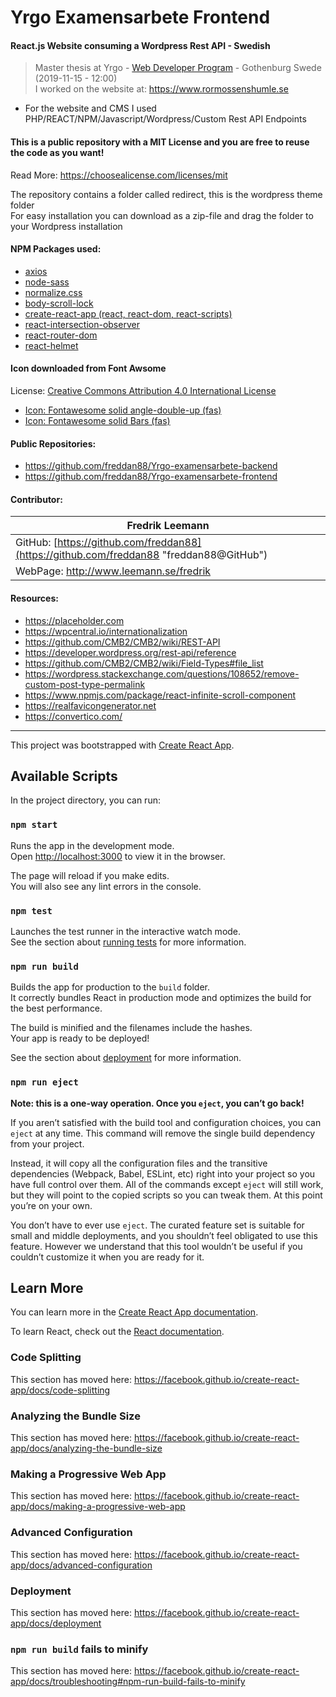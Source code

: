 # Yrgo Examensarbete Frontend
#### React.js Website consuming a Wordpress Rest API - Swedish

> Master thesis at Yrgo - [Web Developer Program](https://yrgo.se/utbildningar/media-och-kommunikation/webbutvecklare/) - Gothenburg Swede (2019-11-15 - 12:00)<br/>
> I worked on the website at: https://www.rormossenshumle.se

- For the website and CMS I used PHP/REACT/NPM/Javascript/Wordpress/Custom Rest API Endpoints

#### This is a public repository with a MIT License and you are free to reuse the code as you want!
Read More: https://choosealicense.com/licenses/mit

The repository contains a folder called redirect, this is the wordpress theme folder<br/>
For easy installation you can download as a zip-file and drag the folder to your Wordpress installation

#### NPM Packages used:
- [axios](https://www.npmjs.com/package/axios)
- [node-sass](https://www.npmjs.com/package/node-sass)
- [normalize.css](https://www.npmjs.com/package/normalize.css)
- [body-scroll-lock](https://www.npmjs.com/package/body-scroll-lock)
- [create-react-app (react, react-dom, react-scripts)](https://www.npmjs.com/package/create-react-app)
- [react-intersection-observer](https://www.npmjs.com/package/react-intersection-observer)
- [react-router-dom](https://www.npmjs.com/package/react-router-dom)
- [react-helmet](https://www.npmjs.com/package/react-helmet)

#### Icon downloaded from Font Awsome
License: [Creative Commons Attribution 4.0 International License](https://creativecommons.org/licenses/by/4.0/)
- [Icon: Fontawesome solid angle-double-up (fas)](https://fontawesome.com/icons/angle-double-up?style=solid)
- [Icon: Fontawesome solid Bars (fas)](https://fontawesome.com/icons/bars?style=solid)

#### Public Repositories:
- https://github.com/freddan88/Yrgo-examensarbete-backend
- https://github.com/freddan88/Yrgo-examensarbete-frontend

#### Contributor:
| Fredrik Leemann
|----------------
| GitHub: [https://github.com/freddan88](https://github.com/freddan88 "freddan88@GitHub")
| WebPage: http://www.leemann.se/fredrik

#### Resources:
- https://placeholder.com
- https://wpcentral.io/internationalization
- https://github.com/CMB2/CMB2/wiki/REST-API
- https://developer.wordpress.org/rest-api/reference
- https://github.com/CMB2/CMB2/wiki/Field-Types#file_list
- https://wordpress.stackexchange.com/questions/108652/remove-custom-post-type-permalink
- https://www.npmjs.com/package/react-infinite-scroll-component
- https://realfavicongenerator.net
- https://convertico.com/

---

This project was bootstrapped with [Create React App](https://github.com/facebook/create-react-app).

## Available Scripts

In the project directory, you can run:

### `npm start`

Runs the app in the development mode.<br />
Open [http://localhost:3000](http://localhost:3000) to view it in the browser.

The page will reload if you make edits.<br />
You will also see any lint errors in the console.

### `npm test`

Launches the test runner in the interactive watch mode.<br />
See the section about [running tests](https://facebook.github.io/create-react-app/docs/running-tests) for more information.

### `npm run build`

Builds the app for production to the `build` folder.<br />
It correctly bundles React in production mode and optimizes the build for the best performance.

The build is minified and the filenames include the hashes.<br />
Your app is ready to be deployed!

See the section about [deployment](https://facebook.github.io/create-react-app/docs/deployment) for more information.

### `npm run eject`

**Note: this is a one-way operation. Once you `eject`, you can’t go back!**

If you aren’t satisfied with the build tool and configuration choices, you can `eject` at any time. This command will remove the single build dependency from your project.

Instead, it will copy all the configuration files and the transitive dependencies (Webpack, Babel, ESLint, etc) right into your project so you have full control over them. All of the commands except `eject` will still work, but they will point to the copied scripts so you can tweak them. At this point you’re on your own.

You don’t have to ever use `eject`. The curated feature set is suitable for small and middle deployments, and you shouldn’t feel obligated to use this feature. However we understand that this tool wouldn’t be useful if you couldn’t customize it when you are ready for it.

## Learn More

You can learn more in the [Create React App documentation](https://facebook.github.io/create-react-app/docs/getting-started).

To learn React, check out the [React documentation](https://reactjs.org/).

### Code Splitting

This section has moved here: https://facebook.github.io/create-react-app/docs/code-splitting

### Analyzing the Bundle Size

This section has moved here: https://facebook.github.io/create-react-app/docs/analyzing-the-bundle-size

### Making a Progressive Web App

This section has moved here: https://facebook.github.io/create-react-app/docs/making-a-progressive-web-app

### Advanced Configuration

This section has moved here: https://facebook.github.io/create-react-app/docs/advanced-configuration

### Deployment

This section has moved here: https://facebook.github.io/create-react-app/docs/deployment

### `npm run build` fails to minify

This section has moved here: https://facebook.github.io/create-react-app/docs/troubleshooting#npm-run-build-fails-to-minify
